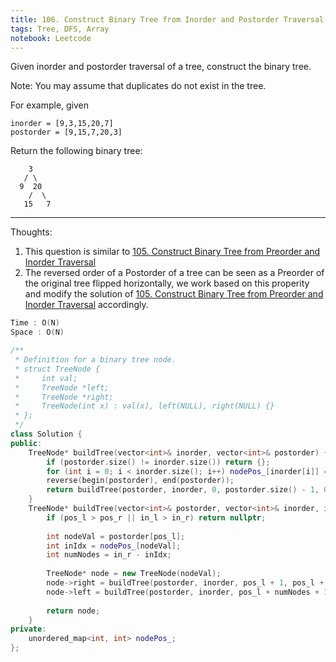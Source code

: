 ```yaml
---
title: 106. Construct Binary Tree from Inorder and Postorder Traversal
tags: Tree, DFS, Array
notebook: Leetcode
---
```


Given inorder and postorder traversal of a tree, construct the binary tree.

Note:
You may assume that duplicates do not exist in the tree.

For example, given

```
inorder = [9,3,15,20,7]
postorder = [9,15,7,20,3]
```
Return the following binary tree:
```
    3
   / \
  9  20
    /  \
   15   7
```
----------

Thoughts:
1. This question is similar to [105. Construct Binary Tree from Preorder and Inorder Traversal]([https://link](https://www.evernote.com/shard/s352/nl/55624596/4a66fee0-b24b-452f-9af3-1ead736f5f93/))
2. The reversed order of a Postorder of a tree can be seen as a Preorder of the original tree flipped horizontally, we work based on this properity and modify the solution of [105. Construct Binary Tree from Preorder and Inorder Traversal]([https://link](https://www.evernote.com/shard/s352/nl/55624596/4a66fee0-b24b-452f-9af3-1ead736f5f93/)) accordingly.

```c++
Time : O(N)
Space : O(N)

/**
 * Definition for a binary tree node.
 * struct TreeNode {
 *     int val;
 *     TreeNode *left;
 *     TreeNode *right;
 *     TreeNode(int x) : val(x), left(NULL), right(NULL) {}
 * };
 */
class Solution {
public:
    TreeNode* buildTree(vector<int>& inorder, vector<int>& postorder) {
        if (postorder.size() != inorder.size()) return {};
        for (int i = 0; i < inorder.size(); i++) nodePos_[inorder[i]] = i;
        reverse(begin(postorder), end(postorder));
        return buildTree(postorder, inorder, 0, postorder.size() - 1, 0, inorder.size() - 1);
    }
    TreeNode* buildTree(vector<int>& postorder, vector<int>& inorder, int pos_l, int pos_r, int in_l, int in_r) {
        if (pos_l > pos_r || in_l > in_r) return nullptr;
        
        int nodeVal = postorder[pos_l];
        int inIdx = nodePos_[nodeVal];
        int numNodes = in_r - inIdx;
        
        TreeNode* node = new TreeNode(nodeVal);
        node->right = buildTree(postorder, inorder, pos_l + 1, pos_l + numNodes, inIdx + 1, in_r);
        node->left = buildTree(postorder, inorder, pos_l + numNodes + 1, pos_r, in_l, inIdx - 1);
        
        return node;
    }
private:
    unordered_map<int, int> nodePos_;
};

```